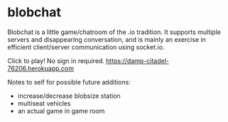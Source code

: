 # blobchat

Blobchat is a little game/chatroom of the .io tradition. It supports multiple servers and disappearing conversation, and is mainly an exercise in efficient client/server communication using socket.io.

Click to play! No sign in required. 
https://damp-citadel-76206.herokuapp.com



Notes to self for possible future additions:
* increase/decrease blobsize station
* multiseat vehicles
* an actual game in game room
